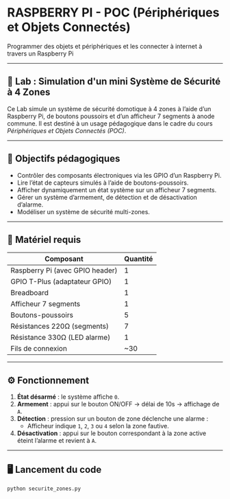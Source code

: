 # RASPBERRY PI - POC (Périphériques et Objets Connectés)
Programmer des objets et périphériques et les connecter à internet à travers un Raspberry Pi

---

## 📌 Lab : Simulation d'un mini Système de Sécurité à 4 Zones

Ce Lab simule un système de sécurité domotique à 4 zones à l’aide d’un Raspberry Pi, de boutons poussoirs et d’un afficheur 7 segments à anode commune. Il est destiné à un usage pédagogique dans le cadre du cours *Périphériques et Objets Connectés (POC)*.

---

## 🎯 Objectifs pédagogiques

- Contrôler des composants électroniques via les GPIO d’un Raspberry Pi.
- Lire l’état de capteurs simulés à l’aide de boutons-poussoirs.
- Afficher dynamiquement un état système sur un afficheur 7 segments.
- Gérer un système d’armement, de détection et de désactivation d’alarme.
- Modéliser un système de sécurité multi-zones.

---

## 🧰 Matériel requis

| Composant                         | Quantité |
|----------------------------------|----------|
| Raspberry Pi (avec GPIO header)  | 1        |
| GPIO T-Plus (adaptateur GPIO)    | 1        |
| Breadboard                       | 1        |
| Afficheur 7 segments  | 1    |
| Boutons-poussoirs                | 5        |
| Résistances 220Ω (segments)      | 7        |
| Résistance 330Ω (LED alarme)     | 1        |
| Fils de connexion                | ~30      |

---

## ⚙️ Fonctionnement

1. **État désarmé** : le système affiche `0`.
2. **Armement** : appui sur le bouton ON/OFF → délai de 10s → affichage de `A`.
3. **Détection** : pression sur un bouton de zone déclenche une alarme :
    - Afficheur indique `1`, `2`, `3` ou `4` selon la zone fautive.
4. **Désactivation** : appui sur le bouton correspondant à la zone active éteint l’alarme et revient à `A`.

---

## 🖥️ Lancement du code

```bash
python securite_zones.py
